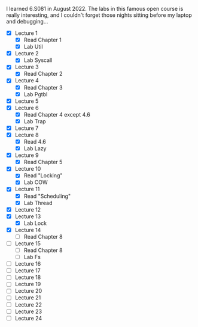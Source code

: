 I learned 6.S081 in August 2022. The labs in this famous open course is really interesting, and I couldn't forget those nights sitting before my laptop and debugging...
- [x] Lecture 1 
  - [x] Read Chapter 1
  - [x] Lab Util
- [x] Lecture 2 
    - [x] Lab Syscall
- [x] Lecture 3
  - [x] Read Chapter 2
  
- [x] Lecture 4
  - [x] Read Chapter 3
  - [x] Lab Pgtbl
- [x] Lecture 5
- [x] Lecture 6
  - [x] Read Chapter 4 except 4.6
  - [x] Lab Trap
- [x] Lecture 7 
- [x] Lecture 8
  - [x] Read 4.6
  - [x] Lab Lazy
- [x] Lecture 9
  - [x] Read Chapter 5
- [x] Lecture 10
  - [x] Read "Locking" 
  - [x] Lab COW
- [x] Lecture 11
  - [x] Read "Scheduling"
  - [x] Lab Thread
- [x] Lecture 12 
- [x] Lecture 13
  - [x] Lab Lock
- [x] Lecture 14
  - [ ] Read Chapter 8
- [ ] Lecture 15
  - [ ] Read Chapter 8
  - [ ] Lab Fs
- [ ] Lecture 16
- [ ] Lecture 17
- [ ] Lecture 18
- [ ] Lecture 19
- [ ] Lecture 20
- [ ] Lecture 21
- [ ] Lecture 22
- [ ] Lecture 23
- [ ] Lecture 24
